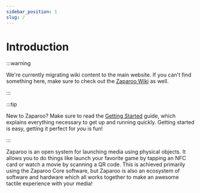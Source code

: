 ```yaml
---
sidebar_position: 1
slug: /
---
```


# Introduction

:::warning

We're currently migrating wiki content to the main website. If you can't find something here, make sure to check out
the [Zaparoo Wiki](https://wiki.zaparoo.org/) as well.

:::

:::tip

New to Zaparoo? Make sure to read the [Getting Started](/docs/getting-started/) guide, which explains everything
necessary to get up and running quickly. Getting started is easy, getting it perfect for *you* is fun!

:::

Zaparoo is an open system for launching media using physical objects. It allows you to do things like launch your
favorite game by tapping an NFC card or watch a movie by scanning a QR code. This is achieved primarily using the
Zaparoo Core software, but Zaparoo is also an ecosystem of software and hardware which all works together to make an
awesome tactile experience with your media!
